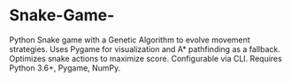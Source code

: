 # Snake-Game-
Python Snake game with a Genetic Algorithm to evolve movement strategies. Uses Pygame for visualization and A* pathfinding as a fallback. Optimizes snake actions to maximize score. Configurable via CLI. Requires Python 3.6+, Pygame, NumPy.
